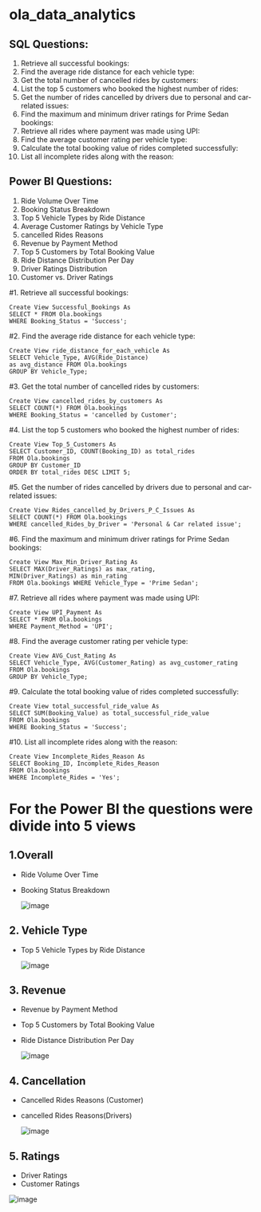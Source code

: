 # ola_data_analytics
## SQL Questions:

1. Retrieve all successful bookings:
2. Find the average ride distance for each vehicle type:
3. Get the total number of cancelled rides by customers:
4. List the top 5 customers who booked the highest number of rides:
5. Get the number of rides cancelled by drivers due to personal and car-related issues:
6. Find the maximum and minimum driver ratings for Prime Sedan bookings:
7. Retrieve all rides where payment was made using UPI:
8. Find the average customer rating per vehicle type:
9. Calculate the total booking value of rides completed successfully:
10. List all incomplete rides along with the reason:

## Power BI Questions:

1. Ride Volume Over Time
2. Booking Status Breakdown
3. Top 5 Vehicle Types by Ride Distance
4. Average Customer Ratings by Vehicle Type
5. cancelled Rides Reasons
6. Revenue by Payment Method
7. Top 5 Customers by Total Booking Value
8. Ride Distance Distribution Per Day
9. Driver Ratings Distribution
10. Customer vs. Driver Ratings

#1. Retrieve all successful bookings:

    Create View Successful_Bookings As
    SELECT * FROM Ola.bookings
    WHERE Booking_Status = 'Success';

#2. Find the average ride distance for each vehicle type:

    Create View ride_distance_for_each_vehicle As
    SELECT Vehicle_Type, AVG(Ride_Distance)
    as avg_distance FROM Ola.bookings
    GROUP BY Vehicle_Type;

#3. Get the total number of cancelled rides by customers:

    Create View cancelled_rides_by_customers As
    SELECT COUNT(*) FROM Ola.bookings
    WHERE Booking_Status = 'cancelled by Customer';

#4. List the top 5 customers who booked the highest number of rides:

    Create View Top_5_Customers As
    SELECT Customer_ID, COUNT(Booking_ID) as total_rides
    FROM Ola.bookings
    GROUP BY Customer_ID
    ORDER BY total_rides DESC LIMIT 5;

 #5. Get the number of rides cancelled by drivers due to personal and car-related issues:
 
    Create View Rides_cancelled_by_Drivers_P_C_Issues As
    SELECT COUNT(*) FROM Ola.bookings
    WHERE cancelled_Rides_by_Driver = 'Personal & Car related issue';  

#6. Find the maximum and minimum driver ratings for Prime Sedan bookings:

    Create View Max_Min_Driver_Rating As
    SELECT MAX(Driver_Ratings) as max_rating,
    MIN(Driver_Ratings) as min_rating
    FROM Ola.bookings WHERE Vehicle_Type = 'Prime Sedan';

#7. Retrieve all rides where payment was made using UPI:

    Create View UPI_Payment As
    SELECT * FROM Ola.bookings
    WHERE Payment_Method = 'UPI';

#8. Find the average customer rating per vehicle type:

    Create View AVG_Cust_Rating As
    SELECT Vehicle_Type, AVG(Customer_Rating) as avg_customer_rating
    FROM Ola.bookings
    GROUP BY Vehicle_Type;

#9. Calculate the total booking value of rides completed successfully:

    Create View total_successful_ride_value As
    SELECT SUM(Booking_Value) as total_successful_ride_value
    FROM Ola.bookings
    WHERE Booking_Status = 'Success';

#10. List all incomplete rides along with the reason:

    Create View Incomplete_Rides_Reason As
    SELECT Booking_ID, Incomplete_Rides_Reason
    FROM Ola.bookings
    WHERE Incomplete_Rides = 'Yes';

# For the Power BI the questions were divide into 5 views
## 1.Overall
- Ride Volume Over Time
- Booking Status Breakdown
  
  ![image](https://github.com/user-attachments/assets/934f75d9-5d2c-487f-a2e1-7d88181a2863)

  
## 2. Vehicle Type
- Top 5 Vehicle Types by Ride Distance

  ![image](https://github.com/user-attachments/assets/b30f8ef3-e976-491a-ae6b-8dcb2fede14a)

## 3. Revenue
- Revenue by Payment Method
- Top 5 Customers by Total Booking Value
- Ride Distance Distribution Per Day

  ![image](https://github.com/user-attachments/assets/93af417f-7aa2-4fb1-9ad9-59bd6523ed76)

## 4. Cancellation
- Cancelled Rides Reasons (Customer)
- cancelled Rides Reasons(Drivers)

  ![image](https://github.com/user-attachments/assets/36d313f9-050d-4f05-9685-6b169c624226)

## 5. Ratings
- Driver Ratings
- Customer Ratings

![image](https://github.com/user-attachments/assets/a8c602ca-be14-4f68-832b-b8ba0f62539b)
